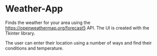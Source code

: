 # Weather-App
Finds the weather for your area using the https://openweathermap.org/forecast5 API. 
The UI is created with the Tkinter library.

The user can enter their location using a number of ways and find their conditions and temperature.
